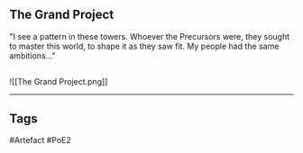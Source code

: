 ## The Grand Project
"I see a pattern in these towers. Whoever the Precursors were, they sought to master this world, to shape it as they saw fit. My people had the same ambitions..."
##
![[The Grand Project.png]]

---
## Tags
#Artefact
#PoE2